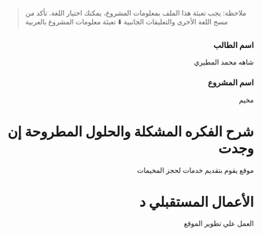 > ملاحظة: يجب تعبئة هذا الملف بمعلومات المشروع، يمكنك اختيار اللغة. تأكد من مسح اللغة الأخرى والتعليقات الجانبية
> ⬇️ تعبئة معلومات المشروع بالعربية  
<div dir="rtl">

### اسم الطالب

شاهه محمد المطيري

### اسم المشروع
مخيم 

# شرح الفكره المشكلة والحلول المطروحة إن وجدت

موقع  يقوم بتقديم خدمات لحجز المخيمات 
# الأعمال المستقبلي د
 العمل علي تطوير الموقع 




